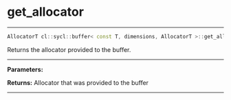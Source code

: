 # get_allocator

---

```cpp
AllocatorT cl::sycl::buffer< const T, dimensions, AllocatorT >::get_allocator() const
```


Returns the allocator provided to the buffer. 


---
**Parameters:**

**Returns:** Allocator that was provided to the buffer 

---
